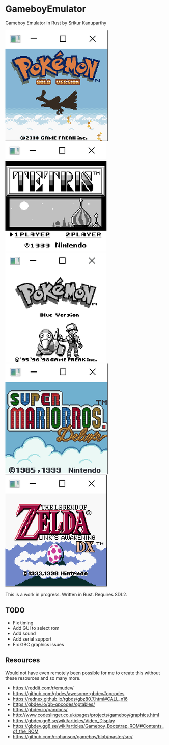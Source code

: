 # GameboyEmulator
Gameboy Emulator in Rust by Srikur Kanuparthy

![alt text](https://github.com/srikur/GameboyEmulator/blob/master/images/gold.png)
![alt text](https://github.com/srikur/GameboyEmulator/blob/master/images/tetris.png)
![alt text](https://github.com/srikur/GameboyEmulator/blob/master/images/pkmn-blue.png)
![alt text](https://github.com/srikur/GameboyEmulator/blob/master/images/mario.png)
![alt text](https://github.com/srikur/GameboyEmulator/blob/master/images/zelda.png)


This is a work in progress. Written in Rust. Requires SDL2.

## TODO
- Fix timing
- Add GUI to select rom
- Add sound
- Add serial support
- Fix GBC graphics issues

## Resources
Would not have even remotely been possible for me to create this without these resources and so many more.
- https://reddit.com/r/emudev/
- https://github.com/gbdev/awesome-gbdev#opcodes
- https://rednex.github.io/rgbds/gbz80.7.html#CALL_n16
- https://gbdev.io/gb-opcodes/optables/
- https://gbdev.io/pandocs/
- http://www.codeslinger.co.uk/pages/projects/gameboy/graphics.html
- https://gbdev.gg8.se/wiki/articles/Video_Display
- https://gbdev.gg8.se/wiki/articles/Gameboy_Bootstrap_ROM#Contents_of_the_ROM
- https://github.com/mohanson/gameboy/blob/master/src/
